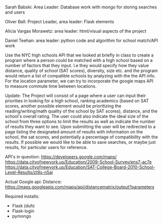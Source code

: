 Sarah Babski: Area Leader: Database work with mongo for storing searches and users

Oliver Ball: Project Leader, area leader: Flask elements 

Alicia Vargas Morawetz: area leader: html/visual aspects of the project

Daniel Teehan: area leader: python code and algorithm for school match/API work

Use the NYC high schools API that we looked at briefly in class to create a program where a person could be matched with a high school based on a number of factors that they input. I.e they would specify how they value distance, quality of school (SAT scores), diversity, size etc. and the program would return a list of compatible schools by analyzing with the the API info. For the location parameter, we can try to incorporate the google maps API to measure commute time between locations.

Update: The Project will consist of a page where a user can input their priorities in looking for a high school, ranking academics (based on SAT scores, another possible element would be prioritizing the reading/writing/math quality of the school by SAT scores), distance, and the school's overall rating. The user could also indicate the ideal size of the school from three options to limit the results as well as indicate the number of results they want to see. Upon submitting the user will be redirected to a page listing the designated amount of results with information on the school, the sat scores, and potentially a percentage of compatibility with the results. If possible we would like to be able to save searches, or maybe just results, for particular users for reference. 

API's in question:
https://developers.google.com/maps/
https://data.cityofnewyork.us/Education/2009-School-Survey/ens7-ac7e
https://data.cityofnewyork.us/Education/SAT-College-Board-2010-School-Level-Results/zt9s-n5aj

Actual Google api:
Distance:
       https://maps.googleapis.com/maps/api/distancematrix/output?parameters

Required installs: 
- Flask (duh)
- Flask-login
- pymongo